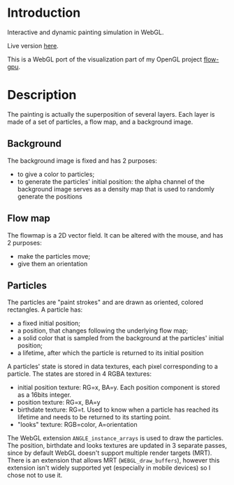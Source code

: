 # Introduction
Interactive and dynamic painting simulation in WebGL.

Live version [here](https://piellardj.github.io/paint-webgl).

This is a WebGL port of the visualization part of my OpenGL project [flow-gpu](https://github.com/piellardj/flow-gpu).

# Description

The painting is actually the superposition of several layers.
Each layer is made of a set of particles, a flow map, and a background image.

## Background
The background image is fixed and has 2 purposes:
* to give a color to particles;
* to generate the particles' initial position: the alpha channel of the background image serves as a density map that is used to randomly generate the positions

## Flow map
The flowmap is a 2D vector field. It can be altered with the mouse, and has 2 purposes:
* make the particles move;
* give them an orientation

## Particles
The particles are "paint strokes" and are drawn as oriented, colored rectangles.
A particle has:
* a fixed initial position;
* a position, that changes following the underlying flow map;
* a solid color that is sampled from the background at the particles' initial position;
* a lifetime, after which the particle is returned to its initial position

A particles' state is stored in data textures, each pixel corresponding to a particle.
The states are stored in 4 RGBA textures:
* initial position texture: RG=x, BA=y. Each position component is stored as a 16bits integer.
* position texture: RG=x, BA=y
* birthdate texture: RG=t. Used to know when a particle has reached its lifetime and needs to be returned to its starting point.
* "looks" texture: RGB=color, A=orientation

The WebGL extension `ANGLE_instance_arrays` is used to draw the particles.
The position, birthdate and looks textures are updated in 3 separate passes, since by default WebGL doesn't support multiple render targets (MRT).
There is an extension that allows MRT (`WEBGL_draw_buffers`), however this extension isn't widely supported yet (especially in mobile devices) so I chose not to use it.

